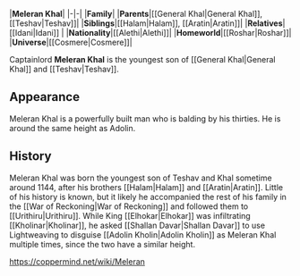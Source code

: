 |**Meleran Khal**|
|-|-|
|**Family**|
|**Parents**|[[General Khal\|General Khal]], [[Teshav\|Teshav]]|
|**Siblings**|[[Halam\|Halam]], [[Aratin\|Aratin]]|
|**Relatives**|[[Idani\|Idani]] |
|**Nationality**|[[Alethi\|Alethi]]|
|**Homeworld**|[[Roshar\|Roshar]]|
|**Universe**|[[Cosmere\|Cosmere]]|

Captainlord **Meleran Khal** is the youngest son of [[General Khal\|General Khal]] and [[Teshav\|Teshav]].

## Appearance
Meleran Khal is a powerfully built man who is balding by his thirties. He is around the same height as Adolin.

## History
Meleran Khal was born the youngest son of Teshav and Khal sometime around 1144, after his brothers [[Halam\|Halam]] and [[Aratin\|Aratin]]. Little of his history is known, but it likely he accompanied the rest of his family in the [[War of Reckoning\|War of Reckoning]] and followed them to [[Urithiru\|Urithiru]].
While King [[Elhokar\|Elhokar]] was infiltrating [[Kholinar\|Kholinar]], he asked [[Shallan Davar\|Shallan Davar]] to use Lightweaving to disguise [[Adolin Kholin\|Adolin Kholin]] as Meleran Khal multiple times, since the two have a similar height.



https://coppermind.net/wiki/Meleran